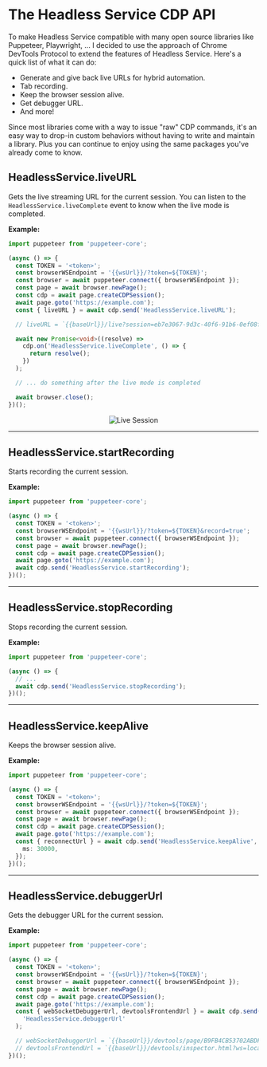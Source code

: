# The Headless Service CDP API

To make Headless Service compatible with many open source libraries like Puppeteer, Playwright, ...
I decided to use the approach of Chrome DevTools Protocol to extend the features of Headless Service.
Here's a quick list of what it can do:

- Generate and give back live URLs for hybrid automation.
- Tab recording.
- Keep the browser session alive.
- Get debugger URL.
- And more!

Since most libraries come with a way to issue "raw" CDP commands, it's an
easy way to drop-in custom behaviors without having to write and maintain a
library. Plus you can continue to enjoy using the same packages you've
already come to know.

## HeadlessService.liveURL

Gets the live streaming URL for the current session. You can listen to the `HeadlessService.liveComplete` event to know when the live mode is completed.

**Example:**

```typescript
import puppeteer from 'puppeteer-core';

(async () => {
  const TOKEN = '<token>';
  const browserWSEndpoint = '{{wsUrl}}/?token=${TOKEN}';
  const browser = await puppeteer.connect({ browserWSEndpoint });
  const page = await browser.newPage();
  const cdp = await page.createCDPSession();
  await page.goto('https://example.com');
  const { liveURL } = await cdp.send('HeadlessService.liveURL');

  // liveURL = `{{baseUrl}}/live?session=eb7e3067-9d3c-40f6-91b6-0ef08f0c4c0d&token=${TOKEN}`;

  await new Promise<void>((resolve) =>
    cdp.on('HeadlessService.liveComplete', () => {
      return resolve();
    })
  );

  // ... do something after the live mode is completed

  await browser.close();
})();
```

<p align="center">
    <img src="images/live-session.png" alt="Live Session">
</p>

---

## HeadlessService.startRecording

Starts recording the current session.

**Example:**

```typescript
import puppeteer from 'puppeteer-core';

(async () => {
  const TOKEN = '<token>';
  const browserWSEndpoint = '{{wsUrl}}/?token=${TOKEN}&record=true';
  const browser = await puppeteer.connect({ browserWSEndpoint });
  const page = await browser.newPage();
  const cdp = await page.createCDPSession();
  await page.goto('https://example.com');
  await cdp.send('HeadlessService.startRecording');
})();
```

---

## HeadlessService.stopRecording

Stops recording the current session.

**Example:**

```typescript
import puppeteer from 'puppeteer-core';

(async () => {
  // ...
  await cdp.send('HeadlessService.stopRecording');
})();
```

---

## HeadlessService.keepAlive

Keeps the browser session alive.

**Example:**

```typescript
import puppeteer from 'puppeteer-core';

(async () => {
  const TOKEN = '<token>';
  const browserWSEndpoint = '{{wsUrl}}/?token=${TOKEN}';
  const browser = await puppeteer.connect({ browserWSEndpoint });
  const page = await browser.newPage();
  const cdp = await page.createCDPSession();
  await page.goto('https://example.com');
  const { reconnectUrl } = await cdp.send('HeadlessService.keepAlive', {
    ms: 30000,
  });
})();
```

---

## HeadlessService.debuggerUrl

Gets the debugger URL for the current session.

**Example:**

```typescript
import puppeteer from 'puppeteer-core';

(async () => {
  const TOKEN = '<token>';
  const browserWSEndpoint = '{{wsUrl}}/?token=${TOKEN}';
  const browser = await puppeteer.connect({ browserWSEndpoint });
  const page = await browser.newPage();
  const cdp = await page.createCDPSession();
  await page.goto('https://example.com');
  const { webSocketDebuggerUrl, devtoolsFrontendUrl } = await cdp.send(
    'HeadlessService.debuggerUrl'
  );

  // webSocketDebuggerUrl = `{{baseUrl}}/devtools/page/B9FB4CB53702ABDF73347C04B7EF1E14?token=${TOKEN}`;
  // devtoolsFrontendUrl = `{{baseUrl}}/devtools/inspector.html?ws=localhost%3A3000%2Fdevtools%2Fpage%2FB9FB4CB53702ABDF73347C04B7EF1E14?token=${TOKEN}`;
})();
```
